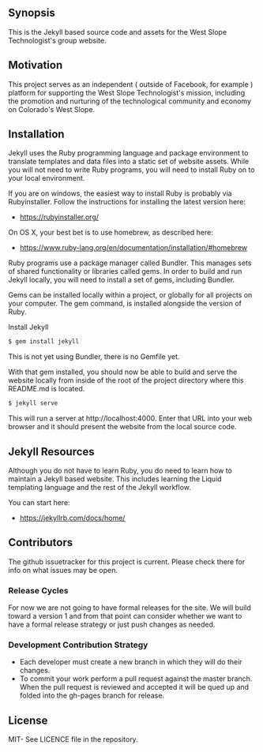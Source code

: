 ## Synopsis

This is the Jekyll based source code and assets for the West Slope Technologist's group website.

## Motivation

This project serves as an independent ( outside of Facebook, for example ) platform for supporting the West Slope Technologist's mission, including the promotion and nurturing of the technological community and economy on Colorado's West Slope.

## Installation

Jekyll uses the Ruby programming language and package environment to translate templates and data files into a static set of website assets. While you will not need to write Ruby programs, you will need to install Ruby on to your local environment.

If you are on windows, the easiest way to install Ruby is probably via Rubyinstaller. Follow the instructions for installing the latest version here:

* https://rubyinstaller.org/

On OS X, your best bet is to use homebrew, as described here:

* https://www.ruby-lang.org/en/documentation/installation/#homebrew

Ruby programs use a package manager called Bundler. This manages sets of shared functionality or libraries called gems. In order to build and run Jekyll locally, you will need to install a set of gems, including Bundler.

Gems can be installed locally within a project, or globally for all projects on your computer. The gem command, is installed alongside the version of Ruby.

Install Jekyll

```bash
$ gem install jekyll
```

This is not yet using Bundler, there is no Gemfile yet.

With that gem installed, you should now be able to build and serve the website locally from inside of the root of the project directory where this README.md is located.

```bash
$ jekyll serve
```

This will run a server at http://localhost:4000. Enter that URL into your web browser and it should present the website from the local source code.

## Jekyll Resources

Although you do not have to learn Ruby, you do need to learn how to maintain a Jekyll based website. This includes learning the Liquid templating language and the rest of the Jekyll workflow.

You can start here:

* https://jekyllrb.com/docs/home/


## Contributors

The github issuetracker for this project is current. Please check there for info on what issues may be open.

### Release Cycles
For now we are not going to have formal releases for the site. We will build toward a version 1 and from that point can consider whether we want to have a formal release strategy or just push changes as needed.

### Development Contribution Strategy
* Each developer must create a new branch in which they will do their changes. 
* To commit your work perform a pull request against the master branch.
When the pull request is reviewed and accepted it will be qued up and folded into the gh-pages branch for release. 

## License
MIT- See LICENCE file in the repository.
